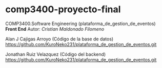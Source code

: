 # comp3400-proyecto-final
COMP3400.Software Engineering (plataforma_de_gestion_de_eventos) __Front End__
Autor: _Cristian Maldonado Filomeno_


Alan J Cajigas Arroyo (Código de la base de datos) https://github.com/KuroNeko231/plataforma_de_gestion_de_eventos.git


Jonathan Ruiz Velazquez (Código del backend)
https://github.com/KuroNeko231/plataforma_de_gestion_de_eventos.git
